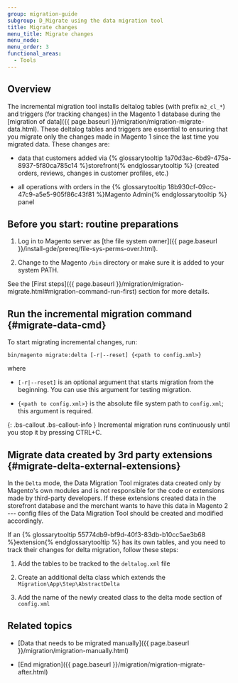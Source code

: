 ```yaml
---
group: migration-guide
subgroup: D_Migrate using the data migration tool
title: Migrate changes
menu_title: Migrate changes
menu_node:
menu_order: 3
functional_areas:
  - Tools
---
```


## Overview

The incremental migration tool installs deltalog tables (with prefix `m2_cl_*`) and triggers (for tracking changes) in the Magento 1 database during the [migration of data]({{ page.baseurl }}/migration/migration-migrate-data.html). These deltalog tables and triggers are essential to ensuring that you migrate only the changes made in Magento 1 since the last time you migrated data. These changes are:

* data that customers added via {% glossarytooltip 1a70d3ac-6bd9-475a-8937-5f80ca785c14 %}storefront{% endglossarytooltip %} (created orders, reviews, changes in customer profiles, etc.)

* all operations with orders in the {% glossarytooltip 18b930cf-09cc-47c9-a5e5-905f86c43f81 %}Magento Admin{% endglossarytooltip %} panel

## Before you start: routine preparations

1. Log in to Magento server as [the file system owner]({{ page.baseurl }}/install-gde/prereq/file-sys-perms-over.html).

2. Change to the Magento `/bin` directory or make sure it is added to your system PATH.

See the [First steps]({{ page.baseurl }}/migration/migration-migrate.html#migration-command-run-first) section for more details.

## Run the incremental migration command {#migrate-data-cmd}

To start migrating incremental changes, run:

    bin/magento migrate:delta [-r|--reset] {<path to config.xml>}

where

* `[-r|--reset]` is an optional argument that starts migration from the beginning. You can use this argument for testing migration.

* `{<path to config.xml>}` is the absolute file system path to `config.xml`; this argument is required.

{: .bs-callout .bs-callout-info }
Incremental migration runs continuously until you stop it by pressing CTRL+C.

## Migrate data created by 3rd party extensions {#migrate-delta-external-extensions}

In the `Delta` mode, the Data Migration Tool migrates data created only by Magento's own modules and is not responsible for the code or extensions made by third-party developers. If these extensions created data in the storefront database and the merchant wants to have this data in Magento 2 --- config files of the Data Migration Tool should be created and modified accordingly.

If an {% glossarytooltip 55774db9-bf9d-40f3-83db-b10cc5ae3b68 %}extension{% endglossarytooltip %} has its own tables, and you need to track their changes for delta migration, follow these steps:

1. Add the tables to be tracked to the `deltalog.xml` file

2. Create an additional delta class which extends the `Migration\App\Step\AbstractDelta`

3. Add the name of the newly created class to the delta mode section of `config.xml`

## Related topics

* [Data that needs to be migrated manually]({{ page.baseurl }}/migration/migration-manually.html)

* [End migration]({{ page.baseurl }}/migration/migration-migrate-after.html)
